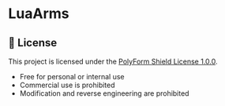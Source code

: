 # LuaArms
## 📜 License

This project is licensed under the [PolyForm Shield License 1.0.0](https://polyformproject.org/licenses/shield/1.0.0/).

- Free for personal or internal use  
- Commercial use is prohibited  
- Modification and reverse engineering are prohibited
